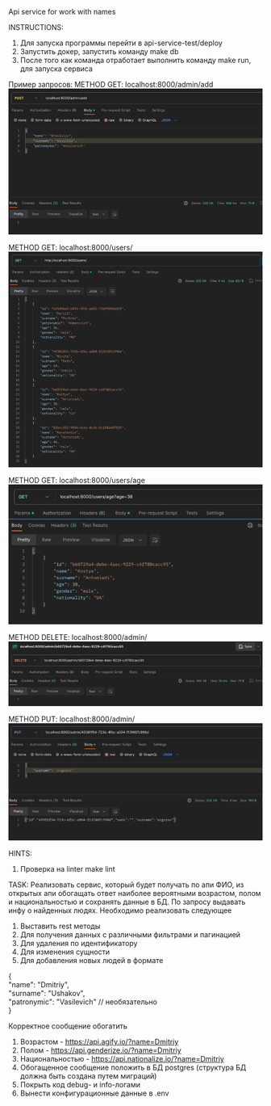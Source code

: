 Api service for work with names

INSTRUCTIONS:
1. Для запуска программы перейти в api-service-test/deploy
2. Запустить докер, запустить команду make db
3. После того как команда отработает выполнить команду make run, для запуска сервиса

Пример запросов:
METHOD GET: localhost:8000/admin/add
![img_1.png](images/img_1.png)

METHOD GET: localhost:8000/users/
![img.png](images/img.png)

METHOD GET: localhost:8000/users/age
![img_2.png](images/img_2.png)

METHOD DELETE: localhost:8000/admin/
![img_3.png](images/img_3.png)

METHOD PUT: localhost:8000/admin/
![img_4.png](images/img_4.png)

HINTS:
1. Проверка на linter make lint

TASK:
Реализовать сервис, который будет получать по апи ФИО, из открытых апи обогащать
ответ наиболее вероятными возрастом, полом и национальностью и сохранять данные в
БД. По запросу выдавать инфу о найденных людях. Необходимо реализовать следующее
1. Выставить rest методы
2. Для получения данных с различными фильтрами и пагинацией
3. Для удаления по идентификатору 
4. Для изменения сущности
5. Для добавления новых людей в формате


{  
    "name": "Dmitriy",  
    "surname": "Ushakov",  
    "patronymic": "Vasilevich" // необязательно  
}

Корректное сообщение обогатить 
1. Возрастом - https://api.agify.io/?name=Dmitriy
2. Полом - https://api.genderize.io/?name=Dmitriy
3. Национальностью - https://api.nationalize.io/?name=Dmitriy
4. Обогащенное сообщение положить в БД postgres (структура БД должна быть создана
путем миграций)
5. Покрыть код debug- и info-логами 
6. Вынести конфигурационные данные в .env